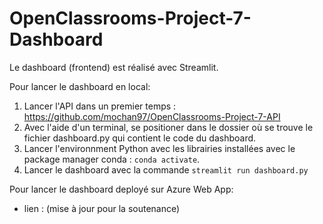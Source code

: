 # OpenClassrooms-Project-7-Dashboard

Le dashboard (frontend) est réalisé avec Streamlit.<br>

Pour lancer le dashboard en local:<br>
1. Lancer l'API dans un premier temps : https://github.com/mochan97/OpenClassrooms-Project-7-API<br>
2. Avec l'aide d'un terminal, se positioner dans le dossier où se trouve le fichier dashboard.py qui contient le code du dashboard.<br>
3. Lancer l'environnment Python avec les librairies installées avec le package manager conda : `conda activate`.<br>
4. Lancer le dashboard avec la commande `streamlit run dashboard.py`<br>


Pour lancer le dashboard deployé sur Azure Web App:<br>
* lien : (mise à jour pour la soutenance)

